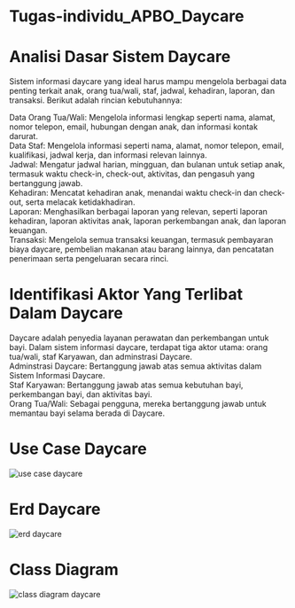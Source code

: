 # Tugas-individu_APBO_Daycare
# Analisi Dasar Sistem Daycare
Sistem informasi daycare yang ideal harus mampu mengelola berbagai data penting terkait anak, orang tua/wali, staf, jadwal, kehadiran, laporan, dan transaksi. Berikut adalah rincian kebutuhannya:

Data Orang Tua/Wali:
Mengelola informasi lengkap seperti nama, alamat, nomor telepon, email, hubungan dengan anak, dan informasi kontak darurat.<br>
Data Staf:
Mengelola informasi seperti nama, alamat, nomor telepon, email, kualifikasi, jadwal kerja, dan informasi relevan lainnya.<br>
Jadwal:
Mengatur jadwal harian, mingguan, dan bulanan untuk setiap anak, termasuk waktu check-in, check-out, aktivitas, dan pengasuh yang bertanggung jawab.<br>
Kehadiran:
Mencatat kehadiran anak, menandai waktu check-in dan check-out, serta melacak ketidakhadiran.<br>
Laporan:
Menghasilkan berbagai laporan yang relevan, seperti laporan kehadiran, laporan aktivitas anak, laporan perkembangan anak, dan laporan keuangan.<br>
Transaksi:
Mengelola semua transaksi keuangan, termasuk pembayaran biaya daycare, pembelian makanan atau barang lainnya, dan pencatatan penerimaan serta pengeluaran secara rinci.<br>
# Identifikasi Aktor Yang Terlibat Dalam Daycare
Daycare adalah penyedia layanan perawatan dan perkembangan untuk bayi. Dalam sistem informasi daycare, terdapat tiga aktor utama: orang tua/wali, staf Karyawan, dan adminstrasi Daycare.<br>
Adminstrasi Daycare: Bertanggung jawab atas semua aktivitas dalam Sistem Informasi Daycare.<br>
Staf Karyawan: Bertanggung jawab atas semua kebutuhan bayi, perkembangan bayi, dan aktivitas bayi.<br>
Orang Tua/Wali: Sebagai pengguna, mereka bertanggung jawab untuk memantau bayi selama berada di Daycare.<br>
# Use Case Daycare
![use case daycare](https://github.com/SeptianFaris04/Tugas-individu_APBO_Daycare/assets/167995889/362bb3a2-bcc1-429b-94ae-c73f2790da1a)
# Erd Daycare
![erd daycare](https://github.com/SeptianFaris04/Tugas-individu_APBO_Daycare/assets/167995889/1c8f784d-2fa2-40cc-ac99-00e9c77c5674)
# Class Diagram
![class diagram daycare](https://github.com/SeptianFaris04/Tugas-individu_APBO_Daycare/assets/167995889/3508e972-641d-47e7-9cc4-3a4b909bffe9)

